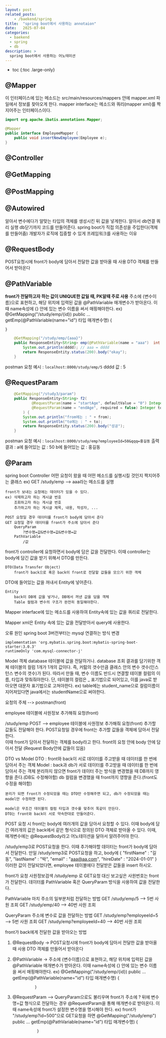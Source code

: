 ```yaml
---
layout: post
related_posts:
    - /baekend/spring
title:  "spring boot에서 사용하는 annotaion"
date:   2025-07-04
categories:
  - baekend
  - spring
  - db
description: >
  spring boot에서 사용하는 어노테이션
---
```

* toc
{:toc .large-only}

## @Mapper
이 인터페이스에 있는 메소드는 src/main/resources/mappers 안에 mapper.xml 파일에서 정보를 찾아오게 한다.
mapper interface는 메소드와 쿼리(mapper xml)를 짝지어주는 인터페이스이다. 
```java
import org.apache.ibatis.annotations.Mapper;

@Mapper
public interface EmployeeMapper {
	public void insertNewEmployee(Employee e);
}
```

## @Controller

## @GetMapping

## @PostMapping

## @Autowired
알아서 변수에다가 알맞는 타입의 객체를 생성시킨 뒤 값을 넣게한다. 알아서 db연결 쿼리 실행 db닫기까지 코드를 만들어준다. 
spring boot가 직접 의존성을 주입한다(객체를 만들어줌)
개발자가 로직에 집중할 수 있게 프레임워크를 사용하는 이유

## @RequestBody
POST요청시에 front가 body에 담아서 전달한 값을 받아올 때 사용
DTO 객체를 만들어서 받아온다

## @PathVariable
**front가 전달하고자 하는 값이 UNIQUE한 값일 때, PK알때 주로 사용**
주소에 {변수이름}으로 표현하고, 해당 위치에 입력된 값을
@PathVariable 매개변수가 받아온다.
이때 name속성에 {} 안에 있는 변수 이름을 써서 매핑해야한다.
ex) @GetMapping("/study/emp/{id})
    public ... getEmp(@PathVariable(name="id") 타입 매개변수명) {

    }
```java
    @GetMapping("/study/emp/{aaa}")
	public ResponseEntity<String> emp(@PathVariable(name = "aaa")  int dddd) {
		System.out,println(dddd); // aaa = dddd
		return ResponseEntity.status(200).body("okay");
	}
```
postman 요청 예시 : `localhost:8000/study/emp/5`
dddd 값 : 5


## @RequestParam
```java
    @GetMapping("/study3/param")
	public ResponseEntity<String> f2(
			@RequestParam(name = "startAge", defaultValue = "0") Integer from,
			@RequestParam(name = "endAge", required = false) Integer to
		) {
		System.out.println("from에는 : " + from);
		System.out.println("to에는 : " + to);
		return ResponseEntity.status(200).body("성공");
	}
```
postman 요청 예시 : `localhost:8000/study/emp?employeeId=50&qqq=홍길동`
출력 결과 : 
a에 들어있는 값 : 50
b에 들어있는 값 : 홍길동

## @Param

spring boot Controller
	어떤 요청이 왔을 때 어떤 메소드를 실행시킬 것인지
	짝지어주는 클래스
	ex) GET /study/emp --> aaa라는 메소드를 실행
	
	front가 보내는 요청에는 데이터가 있을 수 있다.
	ex) 삭제하고자 하는 게시글 번호
	    조회하고자 하는 게시글 번호
	    추가하고자 하는 게시글 제목, 내용, 작성자, ...
	
	POST 요청일 경우 데이터를 front가 body에 담아서 준다
	GET 요청일 경우 데이터를 front가 주소에 담아서 준다
		QueryParam
			?변수명=값&변수명=값&변수명=값
		PathVariable
			/값

front가 controller에 요청하면서 body에 담은 값을 전달한다.
이때 controller는 body에 담긴 값을 받기 위해서 DTO를 만든다.

	DTO(Data Transfer Object)
		front가 back으로 혹은 back이 front로 전달할 값들을 모으기 위한 객체

DTO에 들어있는 값을 꺼내서 Entity에 넣어준다.

	Entity 
		back이 DB에 값을 넣거나, DB에서 꺼낸 값을 담을 객체
		Table 컬럼과 변수의 구조가 완전히 동일해야한다.

Mapper interface에 있는 메소드를 사용하여 Entity속에 있는 값을 쿼리로 전달한다.

Mapper xml은 Entity 속에 있는 값을 전달받아서 query에 사용한다.


오류 원인
	spring boot 3버전부터는 mysql 연결하는 방식 변경

	implementation 'org.mybatis.spring.boot:mybatis-spring-boot-starter:3.0.3'
	runtimeOnly 'com.mysql-connector-j'

Model 객체
	database 테이블에 값을 전달하거나. database 조회 결과를 담기위한 객체
	테이블의 컬럼 1개가 1개의 값이다.
	즉, 커럶의 갯수만큼 클래스 안의 변수 갯수(인스턴스 변수의 갯수)가 된다.
	따라서 만들 때, 변수 이름도 반드시 연결할 테이블 컬럼의 이름, 타입과 맞춰줘야한다.
	단, 테이블의 컬럼은 _ 표기법으로 되어있고, 이를 java로 받아오면 대문자 표기법으로 고쳐야한다.
	ex) table에는 student_name으로 컬럼이름이 지어져있다면 java에서는 studentName으로 써야한다.

요청의 주체 --> postman(front)

employee 테이블에 사원정보 추가해줘 요청(front)

/study/emp POST --> employee 테이블에 사원정보 추가해줘 요청(front)
				추가할 값들도 전달해야 한다.
				POST요청일 경우에 front는 추가할 값들을 객체에 담아서 전달한다.	
				이때 front가 담아서 전달하는 객체를 body라고 한다.
				front의 요청 안에 body 안에 담아서 전달 (Request Body안에 값들이 있음)

DTO vs Model
	DTO : front와 back이 서로 데이터를 주고받을 때 데이터를 한 번에 담아서 주는 객체
	Model : back과 db가 서로 데이터를 주고받을 때 데이터를 한 번에 담아서 주는 객체
	분리하지 않으면 front가 데이터 주는 방식을 변경했을 때 DB까지 영향을 준다.(DB도 수정해야함)
			db 컬럼을 변경했을 때 front까지 영향을 준다.(front도 수정을 해야함)

	분리가 되면 front가 수정되었을 때는 DTO만 수정해주면 되고, db가 수정되었을 때는 model만 수정하면 된다.

	model은 무조건 데이블의 컬럼 타입과 갯수를 맞추어 똑같이 만든다.
	DTO는 front와 back이 서로 약속한대로 만들어준다.

POST 요청 시 front는 body에 여러개의 값을 담아서 요청할 수 있다.
	이때 body에 담긴 여러개의 값은 back에서 같은 형식으로 정의된 DTO 객체로 받아올 수 있다.
	이때, 매개변수에는 @RequestBody라고 어노테이션을 달아서 알려주어야 한다.

/study/emp3로 POST요청을 한다. 이때 추가해야할 데이터는 front가 body에 담아서 전달한다.
만일 /study/emp3로 POST요청을 하고, body에 {
    "firstName" : "길동",
    "lastName" : "박",
    "email" : "aaa@aa.com",
    "hireDate" : "2024-01-01"
}
이러한 값이 전달되었다면, employee 테이블에다 전달받은 값들을 insert 하시오.

front가 요청 사원정보검색
/study/emp 로 GET요청
	대신 보고싶은 사원번호는 front가 전달한다. 데이터를 PathVariable 혹은 QueryParam 방식을 사용하여 값을 전달한다.

PathVariable
	마치 주소의 일부분처럼 전달하는 방법
	GET /study/emp/5 --> 5번 사원 조회
	GET /study/emp/40 --> 40번 사원 조회

QueryParam
	주소에 변수로 값을 전달하는 방법
	GET /study/emp?employeeId=5 --> 5번 사원 조회
	GET /study/emp?employeeId=40 --> 40번 사원 조회

front가 back에게 전달한 값을 받아오는 방법
1. @RequestBody -> POST요청시에 front가 body에 담아서 전달한 값을 받아올 때 사용
			DTO 객체를 만들어서 받아온다

2. @PathVariable -> 주소에 {변수이름}으로 표현하고, 해당 위치에 입력된 값을
			 @PathVariable 매개변수가 받아온다.
			 이때 name속성에 {} 안에 있는 변수 이름을 써서 매핑해야한다.
			 ex) @GetMapping("/study/emp/{id})
			     public ... getEmp(@PathVariable(name="id") 타입 매개변수명) {
				
			     }

3. @RequestParam --> QueryParam으로도 불리우며 front가 주소에 ? 뒤에 변수명=값 형식으로 전달하는 경우
			  @RequestParam을 통해 매개변수로 받아온다.
			  이때 name속성에 front가 설정한 변수명을 명시해야 한다.
			  ex) front가 "/study/emp?id=500"으로 GET요청을 하면
				@GetMapping("/study/emp")
			      public ... getEmp(@PathVariable(name="id") 타입 매개변수명) {
				
			      }	














